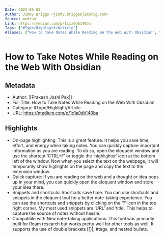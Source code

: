 ```yaml
---
Date: 2022-09-03
Author: Jimmy Briggs <jimmy.briggs@jimbrig.com>
Source: medium
Link: https://medium.com/p/1c1a0db140ba
Tags: ["#Type/Highlight/Article"]
Aliases: ["How to Take Notes While Reading on the Web With Obsidian", "How to Take Notes While Reading on the Web With Obsidian"]
---
```

# How to Take Notes While Reading on the Web With Obsidian

## Metadata
- Author: [[Prakash Joshi Pax]]
- Full Title: How to Take Notes While Reading on the Web With Obsidian
- Category: #Type/Highlight/Article
- URL: https://medium.com/p/1c1a0db140ba

## Highlights
- On-page highlighting: This is a great feature. It helps you save time, effort, and energy when taking notes. You can quickly capture important information as you are reading. To do so, open the eloquent window and use the shortcut ‘CTRL+F’ or toggle the ‘highlighter’ icon at the bottom left of the window. Now when you select the text on the webpage, it will temporarily show highlights on the page and copy the text to the extension window.
- Quick capture: If you are reading on the web and a thought or idea pops up in your mind, you can quickly open the eloquent window and store your idea there.
- Snippets and shortcuts: Shortcuts save time. You can use shortcuts and snippets in the eloquent tool for a better note-taking experience. You can see the shortcuts and snippets by clicking on the ‘?’ icon in the top right corner. My most used snippets are ‘URL’ and ‘title’. This helps to capture the source of notes without hassle.
- Compatible with New note-taking applications: This tool was primarily built for Roam research but works pretty well for other tools as well. It supports the use of double brackets [[]], #tags, and nested bullets.
